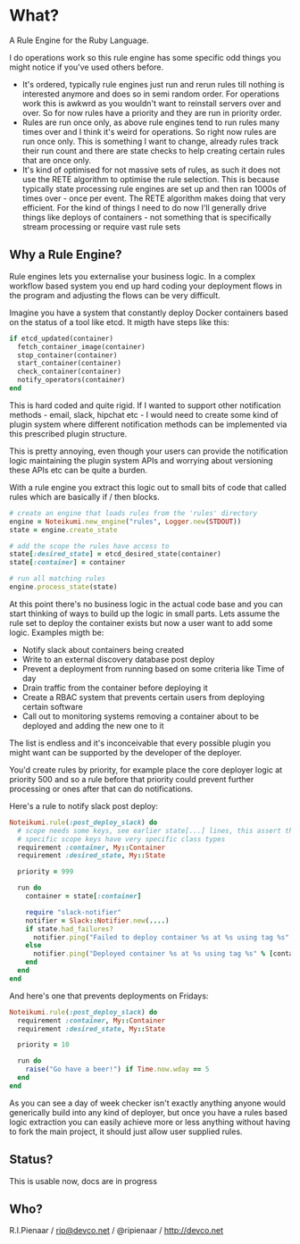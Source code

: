 What?
=====

A Rule Engine for the Ruby Language.

I do operations work so this rule engine has some specific odd things
you might notice if you've used others before.

  * It's ordered, typically rule engines just run and rerun rules till
    nothing is interested anymore and does so in semi random order.
    For operations work this is awkwrd as you wouldn't want to reinstall
    servers over and over.  So for now rules have a priority and they
    are run in priority order.
  * Rules are run once only, as above rule engines tend to run rules
    many times over and I think it's weird for operations. So right now
    rules are run once only.  This is something I want to change, already
    rules track their run count and there are state checks to help creating
    certain rules that are once only.
  * It's kind of optimised for not massive sets of rules, as such it does
    not use the RETE algorithm to optimise the rule selection.  This is
    because typically state processing rule engines are set up and then
    ran 1000s of times over - once per event.  The RETE algorithm makes doing
    that very efficient.  For the kind of things I need to do now I'll
    generally drive things like deploys of containers - not something that
    is specifically stream processing or require vast rule sets

Why a Rule Engine?
------------------

Rule engines lets you externalise your business logic. In a complex workflow
based system you end up hard coding your deployment flows in the program and
adjusting the flows can be very difficult.

Imagine you have a system that constantly deploy Docker containers based
on the status of a tool like etcd.  It migth have steps like this:

```ruby
if etcd_updated(container)
  fetch_container_image(container)
  stop_container(container)
  start_container(container)
  check_container(container)
  notify_operators(container)
end
```

This is hard coded and quite rigid.  If I wanted to support other notification
methods - email, slack, hipchat etc - I would need to create some kind of plugin
system where different notification methods can be implemented via this prescribed
plugin structure.

This is pretty annoying, even though your users can provide the notification logic
maintaining the plugin system APIs and worrying about versioning these APIs etc
can be quite a burden.

With a rule engine you extract this logic out to small bits of code that called rules
which are basically if / then blocks.

```ruby
# create an engine that loads rules from the 'rules' directory
engine = Noteikumi.new_engine("rules", Logger.new(STDOUT))
state = engine.create_state

# add the scope the rules have access to
state[:desired_state] = etcd_desired_state(container)
state[:container] = container

# run all matching rules
engine.process_state(state)
```

At this point there's no business logic in the actual code base and you can start
thinking of ways to build up the logic in small parts.  Lets assume the rule set
to deploy the container exists but now a user want to add some logic.  Examples
migth be:

  * Notify slack about containers being created
  * Write to an external discovery database post deploy
  * Prevent a deployment from running based on some criteria like Time of day
  * Drain traffic from the container before deploying it
  * Create a RBAC system that prevents certain users from deploying certain software
  * Call out to monitoring systems removing a container about to be deployed and adding the new one to it

The list is endless and it's inconceivable that every possible plugin you might
want can be supported by the developer of the deployer.

You'd create rules by priority, for example place the core deployer logic at priority
500 and so a rule before that priority could prevent further processing or ones after
that can do notifications.

Here's a rule to notify slack post deploy:

```ruby
Noteikumi.rule(:post_deploy_slack) do
  # scope needs some keys, see earlier state[...] lines, this assert that
  # specific scope keys have very specific class types
  requirement :container, My::Container
  requirement :desired_state, My::State

  priority = 999

  run do
    container = state[:container]

    require "slack-notifier"
    notifier = Slack::Notifier.new(....)
    if state.had_failures?
      notifier.ping("Failed to deploy container %s at %s using tag %s" % [container.name, container.deploy_time, container.tag])
    else
      notifier.ping("Deployed container %s at %s using tag %s" % [container.name, container.deploy_time, container.tag])
    end
  end
end
```

And here's one that prevents deployments on Fridays:

```ruby
Noteikumi.rule(:post_deploy_slack) do
  requirement :container, My::Container
  requirement :desired_state, My::State

  priority = 10

  run do
    raise("Go have a beer!") if Time.now.wday == 5
  end
end
```

As you can see a day of week checker isn't exactly anything anyone would generically
build into any kind of deployer, but once you have a rules based logic extraction you
can easily achieve more or less anything without having to fork the main project, it
should just allow user supplied rules.


Status?
-------

This is usable now, docs are in progress

Who?
----

R.I.Pienaar / rip@devco.net / @ripienaar / http://devco.net
